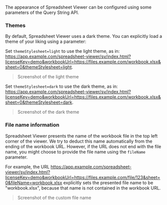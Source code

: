 The appearance of Spreadsheet Viewer can be configured using some parameters of the Query String API.

### Themes

By default, Spreadsheet Viewer uses a dark theme. You can explicitly load a theme of your liking using a parameter:

Set `themeStylesheet=light` to use the light theme, as in: https://app.example.com/spreadsheet-viewer/sv/index.html?licenseKey=demo&workbookUrl=https://files.example.com/workbook.xlsx&sheet=0&themeStylesheet=light.

> Screenshot of the light theme

Set `themeStylesheet=dark` to use the dark theme, as in: https://app.example.com/spreadsheet-viewer/sv/index.html?licenseKey=demo&workbookUrl=https://files.example.com/workbook.xlsx&sheet=0&themeStylesheet=dark.

> Screenshot of the dark theme

### File name information

Spreadsheet Viewer presents the name of the workbook file in the top left corner of the viewer. We try to deduct this name automatically from the ending of the workbook URL. However, if the URL does not end with the file name, you might choose to provide the file name using the `fileName` parameter.

For example, the URL https://app.example.com/spreadsheet-viewer/sv/index.html?licenseKey=demo&workbookUrl=https://files.example.com/file/123&sheet=0&fileName=workbook.xlsx explicitly sets the presented file name to be "workbook.xlsx", because that name is not contained in the workbook URL.

> Screenshot of the custom file name